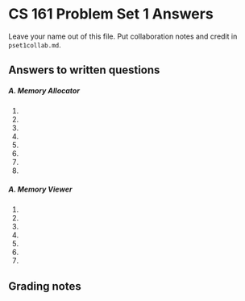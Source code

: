 CS 161 Problem Set 1 Answers
============================
Leave your name out of this file. Put collaboration notes and credit in
`pset1collab.md`.

Answers to written questions
----------------------------

##### A. Memory Allocator
1.
2. 
3. 
4.
5.
6.
7.
8.

##### A. Memory Viewer
1.
2. 
3. 
4.
5.
6.
7.

Grading notes
-------------
